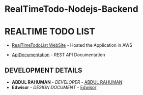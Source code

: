 # RealTimeTodo-Nodejs-Backend

# REALTIME TODO LIST 

* [RealTimeTodoList WebSite](http://realtime-todo-list.s3-website-ap-southeast-1.amazonaws.com/) - Hosted the Application in AWS

* [ApiDocumentation](http://expense-splitter-abv2.s3-website.us-east-2.amazonaws.com/) - REST API Documentation


## DEVELOPMENT DETAILS

* **ABDUL RAHUMAN** - *DEVELOPER* - [ABDUL RAHUMAN](https://github.com/Abdull8870)
* **Edwisor** - *DESIGN DOCUMENT* - [Edwisor](https://www.edwisor.com)

